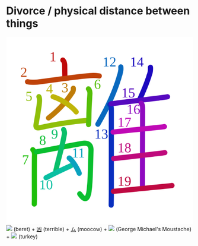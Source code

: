 # Divorce / physical distance between things
![96e2](../kanji-colorize/96e2.svg)
![](http://www.kanjidamage.com/assets/radsmall/lid-27eb5444db66fa741b5e9033a1c88c54af8d81584c23b0539a1d6da210c43388.jpg) (beret) + [凶](凶.md) (terrible) + [ム](ム.md) (moocow) + ![](http://www.kanjidamage.com/assets/radsmall/inside-86a78005a049516ecf65f1a34945a72ee273e39231aeb33f43c7b1ad531c9006.jpg) (George Michael's Moustache) + ![](http://www.kanjidamage.com/assets/radsmall/turkey-d0868844d42ef5fcd001c2848e3190aa7d6b8f9e43a9486ce676a0fd60788da6.jpg) (turkey)